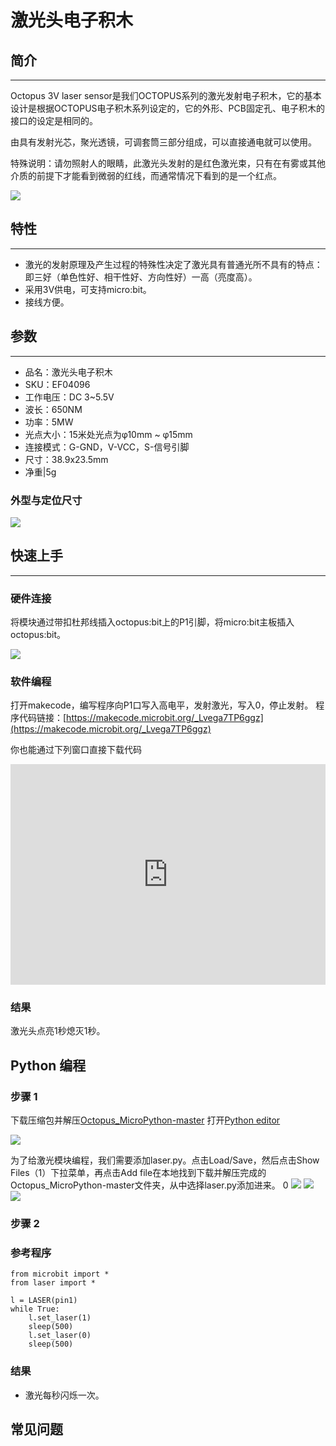 # 激光头电子积木

## 简介
---

Octopus 3V laser sensor是我们OCTOPUS系列的激光发射电子积木，它的基本设计是根据OCTOPUS电子积木系列设定的，它的外形、PCB固定孔、电子积木的接口的设定是相同的。

由具有发射光芯，聚光透镜，可调套筒三部分组成，可以直接通电就可以使用。

特殊说明：请勿照射人的眼睛，此激光头发射的是红色激光束，只有在有雾或其他介质的前提下才能看到微弱的红线，而通常情况下看到的是一个红点。

![](./images/04096_00.jpg)

## 特性 
---
- 激光的发射原理及产生过程的特殊性决定了激光具有普通光所不具有的特点：即三好（单色性好、相干性好、方向性好）一高（亮度高）。
- 采用3V供电，可支持micro:bit。
- 接线方便。

## 参数
---

- 品名：激光头电子积木
- SKU：EF04096
- 工作电压：DC 3~5.5V
- 波长：650NM
- 功率：5MW
- 光点大小：15米处光点为φ10mm ~ φ15mm
- 连接模式：G-GND，V-VCC，S-信号引脚
- 尺寸：38.9x23.5mm
- 净重|5g

### 外型与定位尺寸  

![](./images/cdNd1Kw.png)

## 快速上手  
---  
### 硬件连接  

将模块通过带扣杜邦线插入octopus:bit上的P1引脚，将micro:bit主板插入octopus:bit。

![](./images/04095_2.png)

### 软件编程  

打开makecode，编写程序向P1口写入高电平，发射激光，写入0，停止发射。
程序代码链接：[https://makecode.microbit.org/_Lvega7TP6ggz](https://makecode.microbit.org/_Lvega7TP6ggz)

你也能通过下列窗口直接下载代码
<div style="position:relative;height:0;padding-bottom:70%;overflow:hidden;">
 <iframe style="position:absolute;top:0;left:0;width:100%;height:100%;" 
         src="https://makecode.microbit.org/#pub:_J82V5PgzghKR" frameborder="0" sandbox="allow-popups allow-forms allow-scripts allow-same-origin">
 </iframe>
</div>  

### 结果  

激光头点亮1秒熄灭1秒。

## Python 编程

### 步骤 1
下载压缩包并解压[Octopus_MicroPython-master](https://github.com/lionyhw/Octopus_MicroPython/archive/master.zip)
打开[Python editor](https://python.microbit.org/v/2.0)

![](./images/05001_07.png)

为了给激光模块编程，我们需要添加laser.py。点击Load/Save，然后点击Show Files（1）下拉菜单，再点击Add file在本地找到下载并解压完成的Octopus_MicroPython-master文件夹，从中选择laser.py添加进来。
0
![](./images/05001_08.png)
![](./images/05001_09.png)
![](./images/04096_10.png)

### 步骤 2
### 参考程序
```
from microbit import *
from laser import *

l = LASER(pin1)
while True:
    l.set_laser(1)
    sleep(500)
    l.set_laser(0)
    sleep(500)
```


### 结果
- 激光每秒闪烁一次。


## 常见问题
